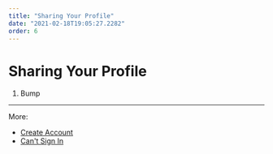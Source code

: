 ```yaml
---
title: "Sharing Your Profile"
date: "2021-02-18T19:05:27.2282"
order: 6
---
```


# Sharing Your Profile

1. Bump

---

More:

- [Create Account](/manual/CreateAccount)
- [Can't Sign In](/manual/CantSignIn)
